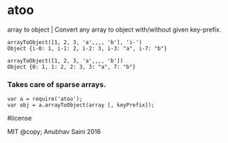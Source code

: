 # atoo
array to object | Convert any array to object with/without given key-prefix.

```
arrayToObject([1, 2, 3, 'a',,,, 'b'], 'i-')
Object {i-0: 1, i-1: 2, i-2: 3, i-3: "a", i-7: "b"}

arrayToObject([1, 2, 3, 'a',,,, 'b'])
Object {0: 1, 1: 2, 2: 3, 3: "a", 7: "b"}

```

### Takes care of sparse arrays.

```
var a = require('atoo');
var obj = a.arrayToObject(array [, keyPrefix]);

```

#license

MIT @copy; Anubhav Saini 2016
